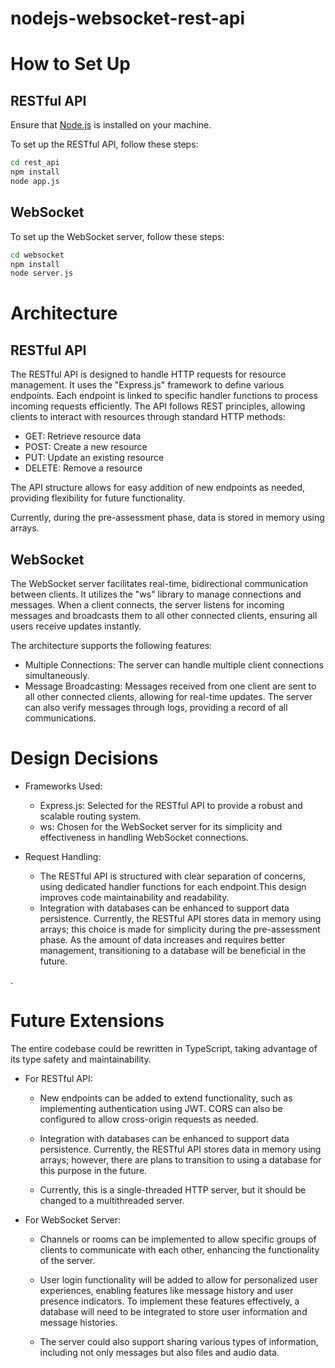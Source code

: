 # nodejs-websocket-rest-api

# How to Set Up

## RESTful API

Ensure that [Node.js](https://nodejs.org/) is installed on your machine.

To set up the RESTful API, follow these steps:

```bash
cd rest_api
npm install
node app.js
```

## WebSocket

To set up the WebSocket server, follow these steps:

```bash
cd websocket
npm install
node server.js
```

# Architecture

## RESTful API

The RESTful API is designed to handle HTTP requests for resource management. It uses the "Express.js" framework to
define various endpoints. Each endpoint is linked to specific handler functions to process incoming requests
efficiently. The API follows REST principles, allowing clients to interact with resources through standard HTTP methods:

- GET: Retrieve resource data
- POST: Create a new resource
- PUT: Update an existing resource
- DELETE: Remove a resource

The API structure allows for easy addition of new endpoints as needed, providing flexibility for future functionality.

Currently, during the pre-assessment phase, data is stored in memory using arrays.

## WebSocket

The WebSocket server facilitates real-time, bidirectional communication between clients. It utilizes the "ws" library to
manage connections and messages. When a client connects, the server listens for incoming messages and broadcasts them to
all other connected clients, ensuring all users receive updates instantly.

The architecture supports the following features:

- Multiple Connections: The server can handle multiple client connections simultaneously.
- Message Broadcasting: Messages received from one client are sent to all other connected clients, allowing for
  real-time updates. The server can also verify messages through logs, providing a record of all communications.

# Design Decisions

- Frameworks Used:

  - Express.js: Selected for the RESTful API to provide a robust and scalable routing system.
  - ws: Chosen for the WebSocket server for its simplicity and effectiveness in handling WebSocket connections.

- Request Handling:

  - The RESTful API is structured with clear separation of concerns, using dedicated handler functions for each
    endpoint.This design improves code maintainability and readability.
  - Integration with databases can be enhanced to support data persistence. Currently, the RESTful API stores data in
    memory using arrays; this choice is made for simplicity during the pre-assessment phase. As the amount of data
    increases and requires better management, transitioning to a database will be beneficial in the future.

.

# Future Extensions

The entire codebase could be rewritten in TypeScript, taking advantage of its type safety and maintainability.

- For RESTful API:

  - New endpoints can be added to extend functionality, such as implementing authentication using JWT. CORS can also be
    configured to allow cross-origin requests as needed.

  - Integration with databases can be enhanced to support data persistence. Currently, the RESTful API stores data in
    memory using arrays; however, there are plans to transition to using a database for this purpose in the future.

  - Currently, this is a single-threaded HTTP server, but it should be changed to a multithreaded server.

- For WebSocket Server:

  - Channels or rooms can be implemented to allow specific groups of clients to communicate with each other, enhancing
    the functionality of the server.

  - User login functionality will be added to allow for personalized user experiences, enabling features like message
    history and user presence indicators. To implement these features effectively, a database will need to be integrated
    to store user information and message histories.

  - The server could also support sharing various types of information, including not only messages but also files and
    audio data.
